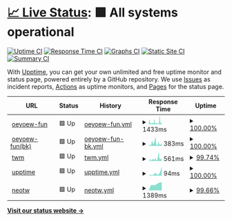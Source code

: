# [📈 Live Status](https://oeyoews.github.io/upptime): <!--live status--> **🟩 All systems operational**

[![Uptime CI](https://github.com/oeyoews/upptime/workflows/Uptime%20CI/badge.svg)](https://github.com/oeyoews/upptime/actions?query=workflow%3A%22Uptime+CI%22)
[![Response Time CI](https://github.com/oeyoews/upptime/workflows/Response%20Time%20CI/badge.svg)](https://github.com/oeyoews/upptime/actions?query=workflow%3A%22Response+Time+CI%22)
[![Graphs CI](https://github.com/oeyoews/upptime/workflows/Graphs%20CI/badge.svg)](https://github.com/oeyoews/upptime/actions?query=workflow%3A%22Graphs+CI%22)
[![Static Site CI](https://github.com/oeyoews/upptime/workflows/Static%20Site%20CI/badge.svg)](https://github.com/oeyoews/upptime/actions?query=workflow%3A%22Static+Site+CI%22)
[![Summary CI](https://github.com/oeyoews/upptime/workflows/Summary%20CI/badge.svg)](https://github.com/oeyoews/upptime/actions?query=workflow%3A%22Summary+CI%22)

With [Upptime](https://upptime.js.org), you can get your own unlimited and free uptime monitor and status page, powered entirely by a GitHub repository. We use [Issues](https://github.com/upptime/upptime/issues) as incident reports, [Actions](https://github.com/oeyoews/upptime/actions) as uptime monitors, and [Pages](https://https://oeyoew.fun) for the status page.

<!--start: status pages-->
<!-- This summary is generated by Upptime (https://github.com/upptime/upptime) -->
<!-- Do not edit this manually, your changes will be overwritten -->
<!-- prettier-ignore -->
| URL | Status | History | Response Time | Uptime |
| --- | ------ | ------- | ------------- | ------ |
| <img alt="" src="https://oeyoew.fun/favicon.ico" height="13"> [oeyoew-fun](https://oeyoew.fun) | 🟩 Up | [oeyoew-fun.yml](https://github.com/oeyoews/upptime/commits/HEAD/history/oeyoew-fun.yml) | <details><summary><img alt="Response time graph" src="./graphs/oeyoew-fun/response-time-week.png" height="20"> 1433ms</summary><br><a href="https://oeyoews.github.io/upptime/history/oeyoew-fun"><img alt="Response time 1433" src="https://img.shields.io/endpoint?url=https%3A%2F%2Fraw.githubusercontent.com%2Foeyoews%2Fupptime%2FHEAD%2Fapi%2Foeyoew-fun%2Fresponse-time.json"></a><br><a href="https://oeyoews.github.io/upptime/history/oeyoew-fun"><img alt="24-hour response time 961" src="https://img.shields.io/endpoint?url=https%3A%2F%2Fraw.githubusercontent.com%2Foeyoews%2Fupptime%2FHEAD%2Fapi%2Foeyoew-fun%2Fresponse-time-day.json"></a><br><a href="https://oeyoews.github.io/upptime/history/oeyoew-fun"><img alt="7-day response time 1433" src="https://img.shields.io/endpoint?url=https%3A%2F%2Fraw.githubusercontent.com%2Foeyoews%2Fupptime%2FHEAD%2Fapi%2Foeyoew-fun%2Fresponse-time-week.json"></a><br><a href="https://oeyoews.github.io/upptime/history/oeyoew-fun"><img alt="30-day response time 1433" src="https://img.shields.io/endpoint?url=https%3A%2F%2Fraw.githubusercontent.com%2Foeyoews%2Fupptime%2FHEAD%2Fapi%2Foeyoew-fun%2Fresponse-time-month.json"></a><br><a href="https://oeyoews.github.io/upptime/history/oeyoew-fun"><img alt="1-year response time 1433" src="https://img.shields.io/endpoint?url=https%3A%2F%2Fraw.githubusercontent.com%2Foeyoews%2Fupptime%2FHEAD%2Fapi%2Foeyoew-fun%2Fresponse-time-year.json"></a></details> | <details><summary><a href="https://oeyoews.github.io/upptime/history/oeyoew-fun">100.00%</a></summary><a href="https://oeyoews.github.io/upptime/history/oeyoew-fun"><img alt="All-time uptime 100.00%" src="https://img.shields.io/endpoint?url=https%3A%2F%2Fraw.githubusercontent.com%2Foeyoews%2Fupptime%2FHEAD%2Fapi%2Foeyoew-fun%2Fuptime.json"></a><br><a href="https://oeyoews.github.io/upptime/history/oeyoew-fun"><img alt="24-hour uptime 100.00%" src="https://img.shields.io/endpoint?url=https%3A%2F%2Fraw.githubusercontent.com%2Foeyoews%2Fupptime%2FHEAD%2Fapi%2Foeyoew-fun%2Fuptime-day.json"></a><br><a href="https://oeyoews.github.io/upptime/history/oeyoew-fun"><img alt="7-day uptime 100.00%" src="https://img.shields.io/endpoint?url=https%3A%2F%2Fraw.githubusercontent.com%2Foeyoews%2Fupptime%2FHEAD%2Fapi%2Foeyoew-fun%2Fuptime-week.json"></a><br><a href="https://oeyoews.github.io/upptime/history/oeyoew-fun"><img alt="30-day uptime 100.00%" src="https://img.shields.io/endpoint?url=https%3A%2F%2Fraw.githubusercontent.com%2Foeyoews%2Fupptime%2FHEAD%2Fapi%2Foeyoew-fun%2Fuptime-month.json"></a><br><a href="https://oeyoews.github.io/upptime/history/oeyoew-fun"><img alt="1-year uptime 100.00%" src="https://img.shields.io/endpoint?url=https%3A%2F%2Fraw.githubusercontent.com%2Foeyoews%2Fupptime%2FHEAD%2Fapi%2Foeyoew-fun%2Fuptime-year.json"></a></details>
| <img alt="" src="https://cdn.jsdelivr.net/gh/oeyoews/img@latest/koi-fish.png" height="13"> [oeyoew-fun(bk)](https://oeyoews.github.io/tw5) | 🟩 Up | [oeyoew-fun-bk.yml](https://github.com/oeyoews/upptime/commits/HEAD/history/oeyoew-fun-bk.yml) | <details><summary><img alt="Response time graph" src="./graphs/oeyoew-fun-bk/response-time-week.png" height="20"> 383ms</summary><br><a href="https://oeyoews.github.io/upptime/history/oeyoew-fun-bk"><img alt="Response time 383" src="https://img.shields.io/endpoint?url=https%3A%2F%2Fraw.githubusercontent.com%2Foeyoews%2Fupptime%2FHEAD%2Fapi%2Foeyoew-fun-bk%2Fresponse-time.json"></a><br><a href="https://oeyoews.github.io/upptime/history/oeyoew-fun-bk"><img alt="24-hour response time 105" src="https://img.shields.io/endpoint?url=https%3A%2F%2Fraw.githubusercontent.com%2Foeyoews%2Fupptime%2FHEAD%2Fapi%2Foeyoew-fun-bk%2Fresponse-time-day.json"></a><br><a href="https://oeyoews.github.io/upptime/history/oeyoew-fun-bk"><img alt="7-day response time 383" src="https://img.shields.io/endpoint?url=https%3A%2F%2Fraw.githubusercontent.com%2Foeyoews%2Fupptime%2FHEAD%2Fapi%2Foeyoew-fun-bk%2Fresponse-time-week.json"></a><br><a href="https://oeyoews.github.io/upptime/history/oeyoew-fun-bk"><img alt="30-day response time 383" src="https://img.shields.io/endpoint?url=https%3A%2F%2Fraw.githubusercontent.com%2Foeyoews%2Fupptime%2FHEAD%2Fapi%2Foeyoew-fun-bk%2Fresponse-time-month.json"></a><br><a href="https://oeyoews.github.io/upptime/history/oeyoew-fun-bk"><img alt="1-year response time 383" src="https://img.shields.io/endpoint?url=https%3A%2F%2Fraw.githubusercontent.com%2Foeyoews%2Fupptime%2FHEAD%2Fapi%2Foeyoew-fun-bk%2Fresponse-time-year.json"></a></details> | <details><summary><a href="https://oeyoews.github.io/upptime/history/oeyoew-fun-bk">100.00%</a></summary><a href="https://oeyoews.github.io/upptime/history/oeyoew-fun-bk"><img alt="All-time uptime 100.00%" src="https://img.shields.io/endpoint?url=https%3A%2F%2Fraw.githubusercontent.com%2Foeyoews%2Fupptime%2FHEAD%2Fapi%2Foeyoew-fun-bk%2Fuptime.json"></a><br><a href="https://oeyoews.github.io/upptime/history/oeyoew-fun-bk"><img alt="24-hour uptime 100.00%" src="https://img.shields.io/endpoint?url=https%3A%2F%2Fraw.githubusercontent.com%2Foeyoews%2Fupptime%2FHEAD%2Fapi%2Foeyoew-fun-bk%2Fuptime-day.json"></a><br><a href="https://oeyoews.github.io/upptime/history/oeyoew-fun-bk"><img alt="7-day uptime 100.00%" src="https://img.shields.io/endpoint?url=https%3A%2F%2Fraw.githubusercontent.com%2Foeyoews%2Fupptime%2FHEAD%2Fapi%2Foeyoew-fun-bk%2Fuptime-week.json"></a><br><a href="https://oeyoews.github.io/upptime/history/oeyoew-fun-bk"><img alt="30-day uptime 100.00%" src="https://img.shields.io/endpoint?url=https%3A%2F%2Fraw.githubusercontent.com%2Foeyoews%2Fupptime%2FHEAD%2Fapi%2Foeyoew-fun-bk%2Fuptime-month.json"></a><br><a href="https://oeyoews.github.io/upptime/history/oeyoew-fun-bk"><img alt="1-year uptime 100.00%" src="https://img.shields.io/endpoint?url=https%3A%2F%2Fraw.githubusercontent.com%2Foeyoews%2Fupptime%2FHEAD%2Fapi%2Foeyoew-fun-bk%2Fuptime-year.json"></a></details>
| <img alt="" src="https://cdn.jsdelivr.net/gh/oeyoews/img@latest/music-notes.png" height="13"> [twm](https://twms.vercel.app) | 🟩 Up | [twm.yml](https://github.com/oeyoews/upptime/commits/HEAD/history/twm.yml) | <details><summary><img alt="Response time graph" src="./graphs/twm/response-time-week.png" height="20"> 561ms</summary><br><a href="https://oeyoews.github.io/upptime/history/twm"><img alt="Response time 561" src="https://img.shields.io/endpoint?url=https%3A%2F%2Fraw.githubusercontent.com%2Foeyoews%2Fupptime%2FHEAD%2Fapi%2Ftwm%2Fresponse-time.json"></a><br><a href="https://oeyoews.github.io/upptime/history/twm"><img alt="24-hour response time 568" src="https://img.shields.io/endpoint?url=https%3A%2F%2Fraw.githubusercontent.com%2Foeyoews%2Fupptime%2FHEAD%2Fapi%2Ftwm%2Fresponse-time-day.json"></a><br><a href="https://oeyoews.github.io/upptime/history/twm"><img alt="7-day response time 561" src="https://img.shields.io/endpoint?url=https%3A%2F%2Fraw.githubusercontent.com%2Foeyoews%2Fupptime%2FHEAD%2Fapi%2Ftwm%2Fresponse-time-week.json"></a><br><a href="https://oeyoews.github.io/upptime/history/twm"><img alt="30-day response time 561" src="https://img.shields.io/endpoint?url=https%3A%2F%2Fraw.githubusercontent.com%2Foeyoews%2Fupptime%2FHEAD%2Fapi%2Ftwm%2Fresponse-time-month.json"></a><br><a href="https://oeyoews.github.io/upptime/history/twm"><img alt="1-year response time 561" src="https://img.shields.io/endpoint?url=https%3A%2F%2Fraw.githubusercontent.com%2Foeyoews%2Fupptime%2FHEAD%2Fapi%2Ftwm%2Fresponse-time-year.json"></a></details> | <details><summary><a href="https://oeyoews.github.io/upptime/history/twm">99.74%</a></summary><a href="https://oeyoews.github.io/upptime/history/twm"><img alt="All-time uptime 99.74%" src="https://img.shields.io/endpoint?url=https%3A%2F%2Fraw.githubusercontent.com%2Foeyoews%2Fupptime%2FHEAD%2Fapi%2Ftwm%2Fuptime.json"></a><br><a href="https://oeyoews.github.io/upptime/history/twm"><img alt="24-hour uptime 100.00%" src="https://img.shields.io/endpoint?url=https%3A%2F%2Fraw.githubusercontent.com%2Foeyoews%2Fupptime%2FHEAD%2Fapi%2Ftwm%2Fuptime-day.json"></a><br><a href="https://oeyoews.github.io/upptime/history/twm"><img alt="7-day uptime 99.74%" src="https://img.shields.io/endpoint?url=https%3A%2F%2Fraw.githubusercontent.com%2Foeyoews%2Fupptime%2FHEAD%2Fapi%2Ftwm%2Fuptime-week.json"></a><br><a href="https://oeyoews.github.io/upptime/history/twm"><img alt="30-day uptime 99.74%" src="https://img.shields.io/endpoint?url=https%3A%2F%2Fraw.githubusercontent.com%2Foeyoews%2Fupptime%2FHEAD%2Fapi%2Ftwm%2Fuptime-month.json"></a><br><a href="https://oeyoews.github.io/upptime/history/twm"><img alt="1-year uptime 99.74%" src="https://img.shields.io/endpoint?url=https%3A%2F%2Fraw.githubusercontent.com%2Foeyoews%2Fupptime%2FHEAD%2Fapi%2Ftwm%2Fuptime-year.json"></a></details>
| <img alt="" src="https://cdn.jsdelivr.net/gh/oeyoews/img@latest/status.png" height="13"> [upptime](https://oeyoews.github.io/upptime) | 🟩 Up | [upptime.yml](https://github.com/oeyoews/upptime/commits/HEAD/history/upptime.yml) | <details><summary><img alt="Response time graph" src="./graphs/upptime/response-time-week.png" height="20"> 94ms</summary><br><a href="https://oeyoews.github.io/upptime/history/upptime"><img alt="Response time 94" src="https://img.shields.io/endpoint?url=https%3A%2F%2Fraw.githubusercontent.com%2Foeyoews%2Fupptime%2FHEAD%2Fapi%2Fupptime%2Fresponse-time.json"></a><br><a href="https://oeyoews.github.io/upptime/history/upptime"><img alt="24-hour response time 16" src="https://img.shields.io/endpoint?url=https%3A%2F%2Fraw.githubusercontent.com%2Foeyoews%2Fupptime%2FHEAD%2Fapi%2Fupptime%2Fresponse-time-day.json"></a><br><a href="https://oeyoews.github.io/upptime/history/upptime"><img alt="7-day response time 94" src="https://img.shields.io/endpoint?url=https%3A%2F%2Fraw.githubusercontent.com%2Foeyoews%2Fupptime%2FHEAD%2Fapi%2Fupptime%2Fresponse-time-week.json"></a><br><a href="https://oeyoews.github.io/upptime/history/upptime"><img alt="30-day response time 94" src="https://img.shields.io/endpoint?url=https%3A%2F%2Fraw.githubusercontent.com%2Foeyoews%2Fupptime%2FHEAD%2Fapi%2Fupptime%2Fresponse-time-month.json"></a><br><a href="https://oeyoews.github.io/upptime/history/upptime"><img alt="1-year response time 94" src="https://img.shields.io/endpoint?url=https%3A%2F%2Fraw.githubusercontent.com%2Foeyoews%2Fupptime%2FHEAD%2Fapi%2Fupptime%2Fresponse-time-year.json"></a></details> | <details><summary><a href="https://oeyoews.github.io/upptime/history/upptime">100.00%</a></summary><a href="https://oeyoews.github.io/upptime/history/upptime"><img alt="All-time uptime 100.00%" src="https://img.shields.io/endpoint?url=https%3A%2F%2Fraw.githubusercontent.com%2Foeyoews%2Fupptime%2FHEAD%2Fapi%2Fupptime%2Fuptime.json"></a><br><a href="https://oeyoews.github.io/upptime/history/upptime"><img alt="24-hour uptime 100.00%" src="https://img.shields.io/endpoint?url=https%3A%2F%2Fraw.githubusercontent.com%2Foeyoews%2Fupptime%2FHEAD%2Fapi%2Fupptime%2Fuptime-day.json"></a><br><a href="https://oeyoews.github.io/upptime/history/upptime"><img alt="7-day uptime 100.00%" src="https://img.shields.io/endpoint?url=https%3A%2F%2Fraw.githubusercontent.com%2Foeyoews%2Fupptime%2FHEAD%2Fapi%2Fupptime%2Fuptime-week.json"></a><br><a href="https://oeyoews.github.io/upptime/history/upptime"><img alt="30-day uptime 100.00%" src="https://img.shields.io/endpoint?url=https%3A%2F%2Fraw.githubusercontent.com%2Foeyoews%2Fupptime%2FHEAD%2Fapi%2Fupptime%2Fuptime-month.json"></a><br><a href="https://oeyoews.github.io/upptime/history/upptime"><img alt="1-year uptime 100.00%" src="https://img.shields.io/endpoint?url=https%3A%2F%2Fraw.githubusercontent.com%2Foeyoews%2Fupptime%2FHEAD%2Fapi%2Fupptime%2Fuptime-year.json"></a></details>
| <img alt="" src="https://gitlab.com/oeyoews/neotw/-/raw/main/images/flask.png" height="13"> [neotw](https://neotw.tiddlyhost.com) | 🟩 Up | [neotw.yml](https://github.com/oeyoews/upptime/commits/HEAD/history/neotw.yml) | <details><summary><img alt="Response time graph" src="./graphs/neotw/response-time-week.png" height="20"> 1389ms</summary><br><a href="https://oeyoews.github.io/upptime/history/neotw"><img alt="Response time 1389" src="https://img.shields.io/endpoint?url=https%3A%2F%2Fraw.githubusercontent.com%2Foeyoews%2Fupptime%2FHEAD%2Fapi%2Fneotw%2Fresponse-time.json"></a><br><a href="https://oeyoews.github.io/upptime/history/neotw"><img alt="24-hour response time 1031" src="https://img.shields.io/endpoint?url=https%3A%2F%2Fraw.githubusercontent.com%2Foeyoews%2Fupptime%2FHEAD%2Fapi%2Fneotw%2Fresponse-time-day.json"></a><br><a href="https://oeyoews.github.io/upptime/history/neotw"><img alt="7-day response time 1389" src="https://img.shields.io/endpoint?url=https%3A%2F%2Fraw.githubusercontent.com%2Foeyoews%2Fupptime%2FHEAD%2Fapi%2Fneotw%2Fresponse-time-week.json"></a><br><a href="https://oeyoews.github.io/upptime/history/neotw"><img alt="30-day response time 1389" src="https://img.shields.io/endpoint?url=https%3A%2F%2Fraw.githubusercontent.com%2Foeyoews%2Fupptime%2FHEAD%2Fapi%2Fneotw%2Fresponse-time-month.json"></a><br><a href="https://oeyoews.github.io/upptime/history/neotw"><img alt="1-year response time 1389" src="https://img.shields.io/endpoint?url=https%3A%2F%2Fraw.githubusercontent.com%2Foeyoews%2Fupptime%2FHEAD%2Fapi%2Fneotw%2Fresponse-time-year.json"></a></details> | <details><summary><a href="https://oeyoews.github.io/upptime/history/neotw">99.66%</a></summary><a href="https://oeyoews.github.io/upptime/history/neotw"><img alt="All-time uptime 99.66%" src="https://img.shields.io/endpoint?url=https%3A%2F%2Fraw.githubusercontent.com%2Foeyoews%2Fupptime%2FHEAD%2Fapi%2Fneotw%2Fuptime.json"></a><br><a href="https://oeyoews.github.io/upptime/history/neotw"><img alt="24-hour uptime 100.00%" src="https://img.shields.io/endpoint?url=https%3A%2F%2Fraw.githubusercontent.com%2Foeyoews%2Fupptime%2FHEAD%2Fapi%2Fneotw%2Fuptime-day.json"></a><br><a href="https://oeyoews.github.io/upptime/history/neotw"><img alt="7-day uptime 99.66%" src="https://img.shields.io/endpoint?url=https%3A%2F%2Fraw.githubusercontent.com%2Foeyoews%2Fupptime%2FHEAD%2Fapi%2Fneotw%2Fuptime-week.json"></a><br><a href="https://oeyoews.github.io/upptime/history/neotw"><img alt="30-day uptime 99.66%" src="https://img.shields.io/endpoint?url=https%3A%2F%2Fraw.githubusercontent.com%2Foeyoews%2Fupptime%2FHEAD%2Fapi%2Fneotw%2Fuptime-month.json"></a><br><a href="https://oeyoews.github.io/upptime/history/neotw"><img alt="1-year uptime 99.66%" src="https://img.shields.io/endpoint?url=https%3A%2F%2Fraw.githubusercontent.com%2Foeyoews%2Fupptime%2FHEAD%2Fapi%2Fneotw%2Fuptime-year.json"></a></details>

<!--end: status pages-->

[**Visit our status website →**](https://oeyoews.github.io/upptime/)

<!-- ## 📄 License

- Powered by: [Upptime](https://github.com/upptime/upptime)
- Code: [MIT](./LICENSE) © [Upptime](https://upptime.js.org)
- Data in the `./history` directory: [Open Database License](https://opendatacommons.org/licenses/odbl/1-0/) -->
